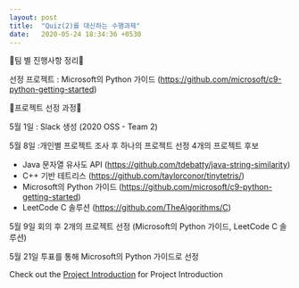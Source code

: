 ```yaml
---
layout: post
title:  "Quiz(2)를 대신하는 수행과제"
date:   2020-05-24 18:34:36 +0530
---
```


🎈팀 별 진행사항 정리🎈

선정 프로젝트 : Microsoft의 Python 가이드 (https://github.com/microsoft/c9-python-getting-started)

🎈프로젝트 선정 과정🎈

5월 1일 : Slack 생성 (2020 OSS - Team 2) 

5월 8일 :개인별 프로젝트 조사 후 하나의 프로젝트 선정 
4개의 프로젝트 후보 
- Java 문자열 유사도 API (https://github.com/tdebatty/java-string-similarity)
- C++ 기반 테트리스 (https://github.com/taylorconor/tinytetris/)
- Microsoft의 Python 가이드 (https://github.com/microsoft/c9-python-getting-started)
- LeetCode C 솔루션 (https://github.com/TheAlgorithms/C)

5월 9일 회의 후 2개의 프로젝트 선정 (Microsoft의 Python 가이드, LeetCode C 솔루션) 

5월 21일 투표를 통해 Microsoft의 Python 가이드로 선정 
 
Check out the [Project Introduction][Project-Introduction] for Project Introduction

[Project-Introduction]: https://20-1-skku-oss.github.io/2020-1-OSS-2/2020/05/24/Project-Introduction.html
[Recent-Issues]: https://20-1-skku-oss.github.io/2020-1-OSS-2/2020/05/24/Recent-Issues.html
[Project-Contribute-Plan]: https://20-1-skku-oss.github.io/2020-1-OSS-2/2020/05/24/Project-Contribute-Plan.html
[Code-of-Conduct]: https://20-1-skku-oss.github.io/2020-1-OSS-2/2020/05/24/Code-of-Conduct.html
[Closed-Pull-Request]: https://20-1-skku-oss.github.io/2020-1-OSS-2/2020/05/24/Closed-Pull-Request.html
[About-MIT-Liscense]: https://20-1-skku-oss.github.io/2020-1-OSS-2/2020/05/24/About-MIT-Liscense.html
[Individual-Role]: https://20-1-skku-oss.github.io/2020-1-OSS-2/2020/05/24/Individual-Role.html
